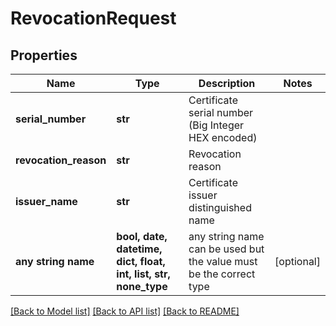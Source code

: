# RevocationRequest


## Properties
Name | Type | Description | Notes
------------ | ------------- | ------------- | -------------
**serial_number** | **str** | Certificate serial number (Big Integer HEX encoded) | 
**revocation_reason** | **str** | Revocation reason | 
**issuer_name** | **str** | Certificate issuer distinguished name | 
**any string name** | **bool, date, datetime, dict, float, int, list, str, none_type** | any string name can be used but the value must be the correct type | [optional]

[[Back to Model list]](../README.md#documentation-for-models) [[Back to API list]](../README.md#documentation-for-api-endpoints) [[Back to README]](../README.md)


